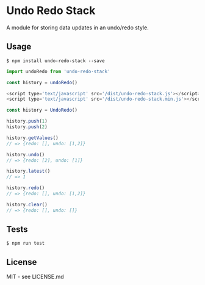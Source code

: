 # Undo Redo Stack

A module for storing data updates in an undo/redo style.

## Usage

```
$ npm install undo-redo-stack --save
```

```javascript
import undoRedo from 'undo-redo-stack'

const history = undoRedo()
```

```javascript
<script type='text/javascript' src='/dist/undo-redo-stack.js'></script>
<script type='text/javascript' src='/dist/undo-redo-stack.min.js'></script>

const history = UndoRedo()
```

```javascript
history.push(1)
history.push(2)

history.getValues()
// => {redo: [], undo: [1,2]}

history.undo()
// => {redo: [2], undo: [1]}

history.latest()
// => 1

history.redo()
// => {redo: [], undo: [1,2]}

history.clear()
// => {redo: [], undo: []}
```

## Tests

```
$ npm run test
```

## License

MIT - see LICENSE.md
